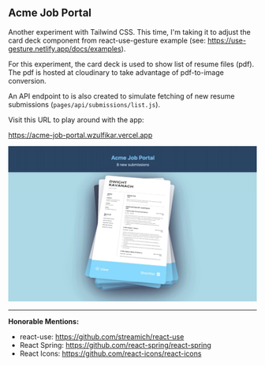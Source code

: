 ## Acme Job Portal

Another experiment with Tailwind CSS. This time, I'm taking it to adjust the card deck component from react-use-gesture example (see: https://use-gesture.netlify.app/docs/examples).

For this experiment, the card deck is used to show list of resume files (pdf). The pdf is hosted at cloudinary to take advantage of pdf-to-image conversion.

An API endpoint to is also created to simulate fetching of new resume submissions (`pages/api/submissions/list.js`).

Visit this URL to play around with the app:

https://acme-job-portal.wzulfikar.vercel.app

![public/assets/images/og-default.jpeg](public/assets/images/og-default.jpeg)

---

**Honorable Mentions:**

- react-use: https://github.com/streamich/react-use
- React Spring: https://github.com/react-spring/react-spring
- React Icons: https://github.com/react-icons/react-icons
